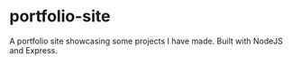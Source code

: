# portfolio-site
A portfolio site showcasing some projects I have made. Built with NodeJS and Express.

<!-- to do -->
<!-- 1. crop screenshots -->
<!-- 2. fix bugs in earlier code projects -->